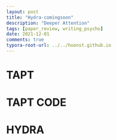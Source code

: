 ```yaml
---
layout: post
title: "Hydra-comingsoon"
description: "Deeper Attention"
tags: [paper_review, writing_psycho]
date: 2021-12-01
comments: true
typora-root-url: ../../hoonst.github.io
---
```

# TAPT

# TAPT CODE

# HYDRA